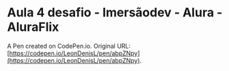 # Aula 4  desafio - Imersãodev - Alura - AluraFlix

A Pen created on CodePen.io. Original URL: [https://codepen.io/LeonDenisL/pen/abpZNpy](https://codepen.io/LeonDenisL/pen/abpZNpy).


